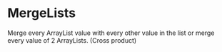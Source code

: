 # MergeLists
Merge every ArrayList value with every other value in the list or merge every value of 2 ArrayLists. (Cross product) 
